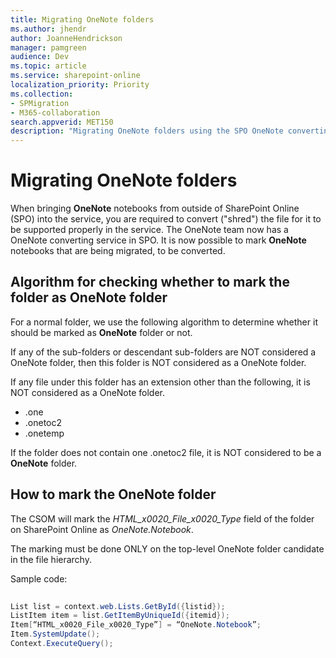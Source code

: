 ```yaml
---
title: Migrating OneNote folders
ms.author: jhendr
author: JoanneHendrickson
manager: pamgreen
audience: Dev
ms.topic: article
ms.service: sharepoint-online
localization_priority: Priority
ms.collection: 
- SPMigration
- M365-collaboration
search.appverid: MET150
description: "Migrating OneNote folders using the SPO OneNote converting service"
---
```

# Migrating OneNote folders

When bringing **OneNote** notebooks from outside of SharePoint Online (SPO) into the service, you are required to convert ("shred") the file for it to be supported properly in the service. The OneNote team now has a OneNote converting service in SPO. It is now possible to mark **OneNote** notebooks that are being migrated, to be converted. 

## Algorithm for checking whether to mark the folder as OneNote folder 
 
For a normal folder, we use the following algorithm to determine whether it should be marked as **OneNote** folder or not. 

If any of the sub-folders or descendant sub-folders are NOT considered a OneNote folder, then this folder is NOT considered as a OneNote folder. 

If any file under this folder has an extension other than the following, it is NOT considered as a OneNote folder. 
 - .one 
 - .onetoc2 
 - .onetemp 

If the folder does not contain one .onetoc2 file, it is NOT considered to be a **OneNote** folder. 
 
## How to mark the OneNote folder 
 
The CSOM will mark the *HTML_x0020_File_x0020_Type* field of the folder on SharePoint Online as *OneNote.Notebook*. 

The marking must be done ONLY on the top-level OneNote folder candidate in the file hierarchy. 

Sample code:

```c#
 
List list = context.web.Lists.GetById({listid});
ListItem item = list.GetItemByUniqueId({itemid});
Item[“HTML_x0020_File_x0020_Type”] = “OneNote.Notebook”;
Item.SystemUpdate();
Context.ExecuteQuery();

```